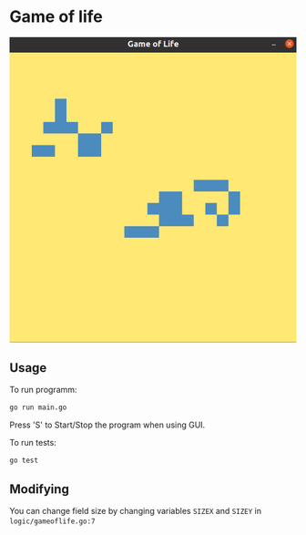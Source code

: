 # Game of life

![Image cannot be loaded](./assets/example-pic.png "Title")

## Usage

To run programm:

```bash
go run main.go
```

Press 'S' to Start/Stop the program when using GUI. 

To run tests:

```bash
go test
```

## Modifying

You can change field size by changing variables <code>SIZEX</code> and <code>SIZEY</code> in <code>logic/gameoflife.go:7</code>
